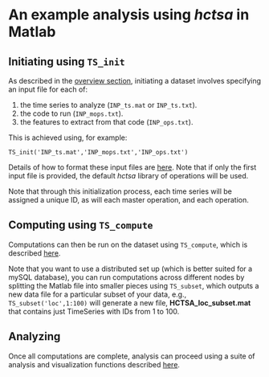 # An example analysis using *hctsa* in Matlab

## Initiating using `TS_init`

As described in the [overview section](setup.md), initiating a dataset involves specifying an input file for each of:
1. the time series to analyze (`INP_ts.mat` or `INP_ts.txt`).
1. the code to run (`INP_mops.txt`).
1. the features to extract from that code (`INP_ops.txt`).

This is achieved using, for example:

    TS_init('INP_ts.mat','INP_mops.txt','INP_ops.txt')

Details of how to format these input files are [here](input_files.md).
Note that if only the first input file is provided, the default *hctsa* library of operations will be used.

Note that through this initialization process, each time series will be assigned a unique ID, as will each master operation, and each operation.

## Computing using `TS_compute`

Computations can then be run on the dataset using `TS_compute`, which is described [here](calculating.md).

Note that you want to use a distributed set up (which is better suited for a mySQL database), you can run computations across different nodes by splitting the Matlab file into smaller pieces using `TS_subset`, which outputs a new data file for a particular subset of your data, e.g.,
`TS_subset('loc',1:100)` will generate a new file, **HCTSA_loc_subset.mat** that contains just TimeSeries with IDs from 1 to 100.

## Analyzing

Once all computations are complete, analysis can proceed using a suite of analysis and visualization functions described [here](analyzing_visualizing.md).
